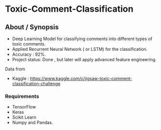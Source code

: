 # Toxic-Comment-Classification

## About / Synopsis

* Deep Learning Model for classifying comments into different types of toxic comments.
* Applied Recurrent Neural Network ( or LSTM) for the classification.
* Accuracy : 92%.
* Project status: Done , but later will apply advanced feature engineering.

Data from

* Kaggle : https://www.kaggle.com/c/jigsaw-toxic-comment-classification-challenge

### Requirements

* TensorFlow
* Keras
* Scikit Learn 
* Numpy and Pandas.
